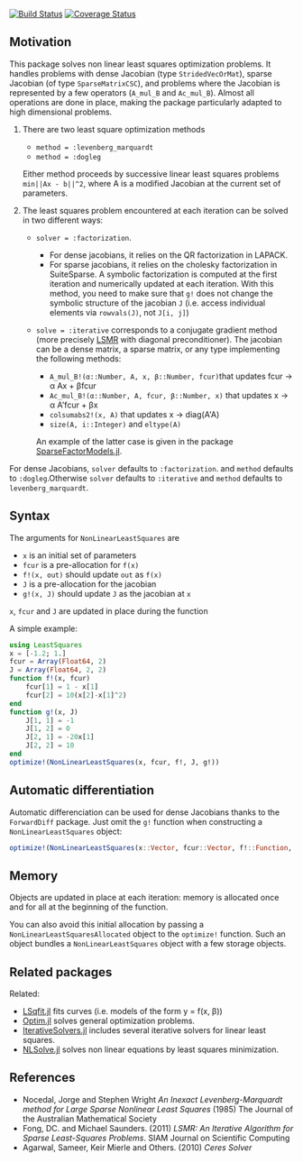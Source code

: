[![Build Status](https://travis-ci.org/matthieugomez/LeastSquaresOptim.jl.svg?branch=master)](https://travis-ci.org/matthieugomez/LeastSquaresOptim.jl)
[![Coverage Status](https://coveralls.io/repos/matthieugomez/LeastSquaresOptim.jl/badge.svg?branch=master&service=github)](https://coveralls.io/github/matthieugomez/LeastSquaresOptim.jl?branch=master)
## Motivation

This package solves non linear least squares optimization problems. It handles problems with dense Jacobian (type `StridedVecOrMat`), sparse Jacobian (of type `SparseMatrixCSC`), and problems where the Jacobian is represented by a few operators (`A_mul_B` and `Ac_mul_B`). Almost all operations are done in place, making the package particularly adapted to high dimensional problems.

1. There are two least square optimization methods

	- `method = :levenberg_marquardt`
	- `method = :dogleg`

	Either method proceeds by successive linear least squares problems `min||Ax - b||^2`, where A is a modified Jacobian at the current set of parameters.

2. The least squares problem encountered at each iteration can be solved in two different ways:

	- `solver = :factorization`. 
		- For dense jacobians, it relies on the QR factorization in LAPACK.
		- For sparse jacobians, it relies on the cholesky factorization in SuiteSparse. A symbolic factorization is computed at the first iteration and numerically updated at each iteration. With this method, you need to make sure that `g!` does not change the symbolic structure of the jacobian `J` (i.e. access individual elements via `rowvals(J)`, not `J[i, j]`)
	- `solve = :iterative` corresponds to a conjugate gradient method (more precisely [LSMR]([http://web.stanford.edu/group/SOL/software/lsmr/) with diagonal preconditioner). The jacobian can be a dense matrix, a sparse matrix, or any type implementing the following methods:
		- `A_mul_B!(α::Number, A, x, β::Number, fcur)`that  updates fcur -> α Ax + βfcur
		- `Ac_mul_B!(α::Number, A, fcur, β::Number, x)` that updates x -> α A'fcur + βx
		- `colsumabs2!(x, A)` that updates x -> diag(A'A)
		- `size(A, i::Integer)` and `eltype(A)`

		An example of the latter case is given in the package [SparseFactorModels.jl](https://github.com/matthieugomez/SparseFactorModels.jl).


For dense Jacobians, `solver` defaults to `:factorization`. and `method` defaults to `:dogleg`.Otherwise `solver` defaults to `:iterative` and `method` defaults to `levenberg_marquardt`.


## Syntax
The arguments for `NonLinearLeastSquares` are
 - `x` is an initial set of parameters
 - `fcur` is a pre-allocation for `f(x)`
 - `f!(x, out)` should update `out` as `f(x)`
 - `J` is a pre-allocation for the jacobian
 - `g!(x, J)` should update `J` as the jacobian  at `x`

`x`, `fcur` and `J` are updated in place during the function

A simple example:
```julia
using LeastSquares
x = [-1.2; 1.]
fcur = Array(Float64, 2)
J = Array(Float64, 2, 2)
function f!(x, fcur)
	fcur[1] = 1 - x[1]
	fcur[2] = 10(x[2]-x[1]^2)
end
function g!(x, J)
	J[1, 1] = -1
	J[1, 2] = 0
	J[2, 1] = -20x[1]
	J[2, 2] = 10
end
optimize!(NonLinearLeastSquares(x, fcur, f!, J, g!))
```

## Automatic differentiation
Automatic differenciation can be used for dense Jacobians thanks to the `ForwardDiff` package. 
Just omit the `g!` function when constructing a `NonLinearLeastSquares` object:

```julia
optimize!(NonLinearLeastSquares(x::Vector, fcur::Vector, f!::Function, J::Matrix))
```

## Memory 

Objects are updated in place at each iteration: memory is allocated once and for all at the beginning of the function. 

You can also avoid this initial allocation by passing a  `NonLinearLeastSquaresAllocated` object to the `optimize!` function. Such an object bundles a `NonLinearLeastSquares` object with a few storage objects.


## Related packages
Related:
- [LSqfit.jl](https://github.com/JuliaOpt/LsqFit.jl) fits curves (i.e. models of the form y = f(x, β))
- [Optim.jl](https://github.com/JuliaOpt/Optim.jl) solves general optimization problems.
- [IterativeSolvers.jl](https://github.com/JuliaLang/IterativeSolvers.jl) includes several iterative solvers for linear least squares.
- [NLSolve.jl](https://github.com/EconForge/NLsolve.jl) solves non linear equations by least squares minimization.


## References
- Nocedal, Jorge and Stephen Wright *An Inexact Levenberg-Marquardt method for Large Sparse Nonlinear Least Squares*  (1985) The Journal of the Australian Mathematical Society
- Fong, DC. and Michael Saunders. (2011) *LSMR: An Iterative Algorithm for Sparse Least-Squares Problems*.  SIAM Journal on Scientific Computing
- Agarwal, Sameer, Keir Mierle and Others. (2010) *Ceres Solver*

